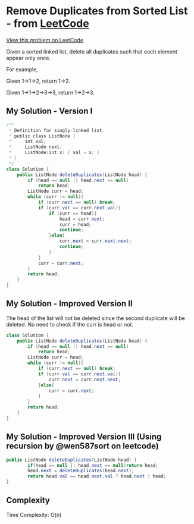 # Remove Duplicates from Sorted List - from [LeetCode](https://leetcode.com)
[View this problem on LeetCode](https://leetcode.com/problems/remove-duplicates-from-sorted-list/description/)

Given a sorted linked list, delete all duplicates such that each element appear only once.

For example,

Given 1->1->2, return 1->2.

Given 1->1->2->3->3, return 1->2->3.

## My Solution - Version I
```java
/**
 * Definition for singly-linked list.
 * public class ListNode {
 *     int val;
 *     ListNode next;
 *     ListNode(int x) { val = x; }
 * }
 */
class Solution {
    public ListNode deleteDuplicates(ListNode head) {
        if (head == null || head.next == null)
            return head;
        ListNode curr = head;
        while (curr != null){
            if (curr.next == null) break;
            if (curr.val == curr.next.val){
                if (curr == head){
                    head = curr.next;
                    curr = head;
                    continue;
                }else{
                    curr.next = curr.next.next;
                    continue;
                }
            }
            curr = curr.next;
        }
        return head;
    }
}
```

## My Solution - Improved Version II 

The head of the list will not be deleted since the second duplicate will be deleted.
No need to check if the curr is head or not.

```java
class Solution {
    public ListNode deleteDuplicates(ListNode head) {
        if (head == null || head.next == null)
            return head;
        ListNode curr = head;
        while (curr != null){
            if (curr.next == null) break;
            if (curr.val == curr.next.val){
                curr.next = curr.next.next;
            }else{
                curr = curr.next;   
            }
        }
        return head;
    }
}
```

## My Solution - Improved Version III (Using recursion by @wen587sort on leetcode)
```java
public ListNode deleteDuplicates(ListNode head) {
        if(head == null || head.next == null)return head;
        head.next = deleteDuplicates(head.next);
        return head.val == head.next.val ? head.next : head;
}
```


## Complexity
Time Complexity: O(n)